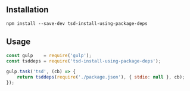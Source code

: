 ## Installation

    npm install --save-dev tsd-install-using-package-deps

## Usage

```js
const gulp 	  = require('gulp');
const tsddeps = require('tsd-install-using-package-deps');

gulp.task('tsd', (cb) => {
	return tsddeps(require('./package.json'), { stdio: null }, cb);
});
```
